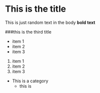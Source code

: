 # This is the title

This is just random text in the body
**bold text**

###this is the third title

- item 1
- item 2
- item 3

1. item 1
2. item 2
3. item 3

- This is a category
  - this is 
